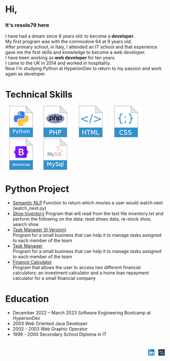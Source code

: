 # Hi,

### It's resole79 here

I have had a dream since 8 years old: to become a **developer**.  
My first program was with the commodore 64 at 9 years old.  
After primary school, in Italy, I attended an IT school and that experience gave me the first skills and knowledge to become a web developer.  
I have been working as **web developer** for ten years.  
I came to the UK in 2014 and worked in hospitality.  
Now I'm studying Python at HyperionDev to return to my passion and work again as developer.

# Technical Skills

<img src="./image/python.png"> &nbsp;<img src="./image/php.png"> &nbsp; <img src="./image/html.png"> &nbsp; <img src="./image/css.png"> &nbsp; <img src="./image/bootstrap.png">&nbsp; <img src="./image/mysql.png">

# Python Project
 - [Semantic NLP](https://github.com/resole79/semantic_nlp)
Function to return which movies a user would watch next (watch_next.py)
 - [Shoe Inventory](https://github.com/resole79/shoe_inventory)
Program that will read from the text file inventory.txt and perform the following on the data: read shoes data, re-stock shoe, search shoe
 - [Task Manager (II Version)](https://github.com/resole79/task_manager_II)     
Program for a small business that can help it to manage tasks assigned to each member of the team
 - [Task Manager](https://github.com/resole79/task_manager)     
Program for a small business that can help it to manage tasks assigned to each member of the team
 - [Finance Calculator](https://github.com/resole79/finance_calculator)     
Program that allows the user to access two different financial calculators: an investment calculator and a home loan repayment calculator for a small financial company

# Education

- December 2022 – March 2023 Software Engineering Bootcamp at HyperionDev
- 2003 Web Oriented Java Developer
- 2002 - 2003 Web Graphic Operator
- 1999 - 2000 Secondary School Diploma in IT 


# 
<p align="right"><a href="https://www.linkedin.com/in/emilio-reforgiato/"  target="_blank"><img src="./image/in_logo.png"></a> &nbsp; <a href="https://www.hyperiondev.com/portfolio/123543/" target="_blank"><img src="./image/hyperiondev_logo.png"></a></p>
